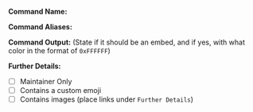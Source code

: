**Command Name:**

**Command Aliases:**

**Command Output:** (State if it should be an embed, and if yes, with what color in the format of `0xFFFFFF`)

**Further Details:**

- [ ] Maintainer Only
- [ ] Contains a custom emoji
- [ ] Contains images (place links under `Further Details`)

